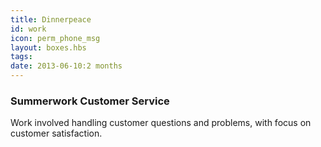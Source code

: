 ```yaml
---
title: Dinnerpeace
id: work
icon: perm_phone_msg
layout: boxes.hbs
tags:
date: 2013-06-10:2 months
---
```

### Summerwork Customer Service
Work involved handling customer questions and problems, with focus on customer satisfaction.